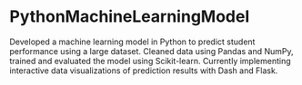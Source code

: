 # PythonMachineLearningModel

Developed a machine learning model in Python to predict student performance using a large dataset.
Cleaned data using Pandas and NumPy, trained and evaluated the model using Scikit-learn.
Currently implementing interactive data visualizations of prediction results with Dash and Flask.     
